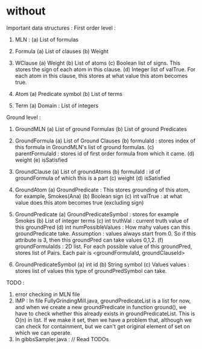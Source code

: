 # without

Important data structures :
First order level :
1. MLN :
(a) List of formulas

2. Formula
(a) List of clauses
(b) Weight

3. WClause
(a) Weight
(b) List of atoms
(c) Boolean list of signs. This stores the sign of each atom in this clause.
(d) Integer list of valTrue. For each atom in this clause, this stores at what value this atom becomes true.

4. Atom
(a) Predicate symbol
(b) List of terms

5. Term
(a) Domain : List of integers

Ground level : 
1. GroundMLN
(a) List of ground Formulas
(b) List of ground Predicates

2. GroundFormula
(a) List of Ground Clauses
(b) formulaId : stores index of this formula in GroundMLN's list of ground formulas.
(c) parentFormulaId : stores id of first order formula from which it came.
(d) weight
(e) isSatisfied

3. GroundClause
(a) List of groundAtoms
(b) formulaId : id of groundFormula of which this is a part
(c) weight
(d) isSatisfied

4. GroundAtom
(a) GroundPredicate : This stores grounding of this atom, for example, Smokes(Ana)
(b) Boolean sign
(c) int valTrue : at what value does this atom becomes true (excluding sign)

5. GroundPredicate
(a) GroundPredicateSymbol : stores for example Smokes
(b) List of integer terms
(c) int truthVal : current truth value of this groundPred
(d) int numPossibleValues : How mahy values can this groundPredicate take. Assumption : values always start from 0.
So if this attribute is 3, then this groundPred can take values 0,1,2.
(f) groundFormulaIds : 2D list. For each possible value of this groundPred, stores list of Pairs. Each pair
is <groundFormulaId, groundClauseId>

6. GroundPredicateSymbol
(a) int id
(b) String symbol
(c) Values values : stores list of values this type of groundPredSymbol can take.

TODO :
1. error checking in MLN file
2. IMP : In file FullyGrindingMill.java, groundPredicateList is a list for now, and when we create a new
groundPredicate in function ground(), we have to check whether this already exists in groundPredicateList.
This is O(n) in list. If we make it set, then we have a problem that, although we can check for containment,
but we can't get original element of set on which we can operate.
3. In gibbsSampler.java : // Read TODOs